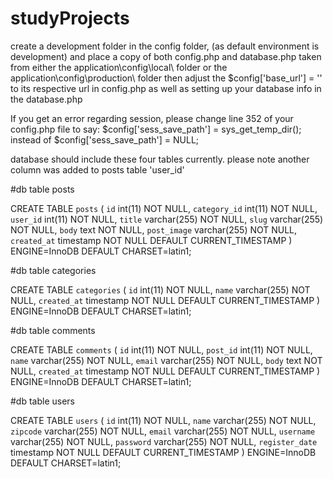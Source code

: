 # studyProjects

create a development folder in the config folder, (as default environment is development)
and place a copy of both config.php and database.php taken from either the application\config\local\ folder or the application\config\production\ folder
then adjust the $config['base_url'] = '' to its respective url in config.php
as well as setting up your database info in the database.php

If you get an error regarding session, please change line  352 of your config.php file to say:
$config['sess_save_path'] = sys_get_temp_dir();
instead of
$config['sess_save_path'] = NULL;

database should include these four tables currently.
please note another column was added to posts table 'user_id'

#db table posts

CREATE TABLE `posts` (
  `id` int(11) NOT NULL,
  `category_id` int(11) NOT NULL,
  `user_id` int(11) NOT NULL,
  `title` varchar(255) NOT NULL,
  `slug` varchar(255) NOT NULL,
  `body` text NOT NULL,
  `post_image` varchar(255) NOT NULL,
  `created_at` timestamp NOT NULL DEFAULT CURRENT_TIMESTAMP
) ENGINE=InnoDB DEFAULT CHARSET=latin1;

#db table categories

CREATE TABLE `categories` (
  `id` int(11) NOT NULL,
  `name` varchar(255) NOT NULL,
  `created_at` timestamp NOT NULL DEFAULT CURRENT_TIMESTAMP
) ENGINE=InnoDB DEFAULT CHARSET=latin1;

#db table comments

CREATE TABLE `comments` (
  `id` int(11) NOT NULL,
  `post_id` int(11) NOT NULL,
  `name` varchar(255) NOT NULL,
  `email` varchar(255) NOT NULL,
  `body` text NOT NULL,
  `created_at` timestamp NOT NULL DEFAULT CURRENT_TIMESTAMP
) ENGINE=InnoDB DEFAULT CHARSET=latin1;

#db table users

CREATE TABLE `users` (
  `id` int(11) NOT NULL,
  `name` varchar(255) NOT NULL,
  `zipcode` varchar(255) NOT NULL,
  `email` varchar(255) NOT NULL,
  `username` varchar(255) NOT NULL,
  `password` varchar(255) NOT NULL,
  `register_date` timestamp NOT NULL DEFAULT CURRENT_TIMESTAMP
) ENGINE=InnoDB DEFAULT CHARSET=latin1;